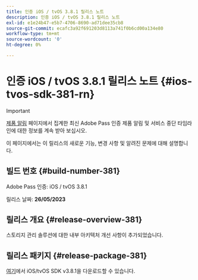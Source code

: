 ```yaml
---
title: 인증 iOS / tvOS 3.8.1 릴리스 노트
description: 인증 iOS / tvOS 3.8.1 릴리스 노트
exl-id: e1e24b47-e5b7-4706-8690-ad71dee35cb8
source-git-commit: ecafc3a92f691203d8113a741f0b6cd00a134e80
workflow-type: tm+mt
source-wordcount: '0'
ht-degree: 0%

---
```


# 인증 iOS / tvOS 3.8.1 릴리스 노트 {#ios-tvos-sdk-381-rn}

>[!IMPORTANT]
>
> [제품 알림](/help/authentication/product-announcements.md) 페이지에서 집계한 최신 Adobe Pass 인증 제품 알림 및 서비스 중단 타임라인에 대한 정보를 계속 받아 보십시오.

이 페이지에서는 이 릴리스의 새로운 기능, 변경 사항 및 알려진 문제에 대해 설명합니다.

## 빌드 번호 {#build-number-381}

Adobe Pass 인증: iOS / tvOS 3.8.1

릴리스 날짜: **26/05/2023**

## 릴리스 개요 {#release-overview-381}

스토리지 관리 솔루션에 대한 내부 아키텍처 개선 사항이 추가되었습니다.

## 릴리스 패키지 {#release-package-381}

[여기](https://tve.zendesk.com/hc/en-us/articles/204963209)에서 iOS/tvOS SDK v3.8.1을 다운로드할 수 있습니다.
